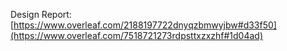Design Report: [https://www.overleaf.com/2188197722dnyqzbmwyjbw#d33f50](https://www.overleaf.com/7518721273rdpsttxzxzhf#1d04ad)
